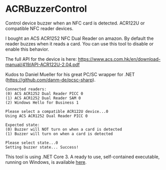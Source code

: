 # ACRBuzzerControl
Control device buzzer when an NFC card is detected. ACR122U or compatible NFC reader devices.

I bought an ACS ACR1252 NFC Dual Reader on amazon. By default the reader buzzes when it reads a card. You can use this tool to disable or enable this behavior.

The full API for the device is here:
https://www.acs.com.hk/en/download-manual/419/API-ACR122U-2.04.pdf

Kudos to Daniel Mueller for his great PC/SC wrapper for .NET (https://github.com/danm-de/pcsc-sharp).

```
Connected readers:
(0) ACS ACR1252 Dual Reader PICC 0
(1) ACS ACR1252 Dual Reader SAM 0
(2) Windows Hello for Business 1

Please select a compatible ACR122U device...0
Using ACS ACR1252 Dual Reader PICC 0

Expected state:
(0) Buzzer will NOT turn on when a card is detected
(1) Buzzer will turn on when a card is detected

Please select state...0
Setting buzzer state... Success!
```

This tool is using .NET Core 3. A ready to use, self-contained executable, running on Windows, is available [here](https://github.com/sailro/ACRBuzzerControl/releases/download/1.1/ACRBuzzerControl-selfcontained-winx86.zip).
